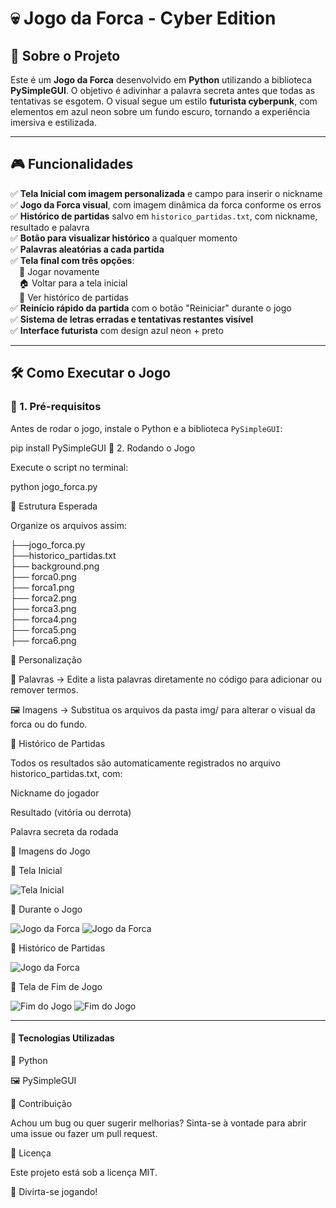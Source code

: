 # 💀 Jogo da Forca - Cyber Edition

## 📌 Sobre o Projeto

Este é um **Jogo da Forca** desenvolvido em **Python** utilizando a biblioteca **PySimpleGUI**. O objetivo é adivinhar a palavra secreta antes que todas as tentativas se esgotem. O visual segue um estilo **futurista cyberpunk**, com elementos em azul neon sobre um fundo escuro, tornando a experiência imersiva e estilizada.

---

## 🎮 Funcionalidades

✅ **Tela Inicial com imagem personalizada** e campo para inserir o nickname  
✅ **Jogo da Forca visual**, com imagem dinâmica da forca conforme os erros  
✅ **Histórico de partidas** salvo em `historico_partidas.txt`, com nickname, resultado e palavra  
✅ **Botão para visualizar histórico** a qualquer momento  
✅ **Palavras aleatórias a cada partida**  
✅ **Tela final com três opções**:  
 🔁 Jogar novamente  
 🏠 Voltar para a tela inicial  
 📜 Ver histórico de partidas  
✅ **Reinício rápido da partida** com o botão "Reiniciar" durante o jogo  
✅ **Sistema de letras erradas e tentativas restantes visível**  
✅ **Interface futurista** com design azul neon + preto

---

## 🛠️ Como Executar o Jogo

### 📌 1. Pré-requisitos

Antes de rodar o jogo, instale o Python e a biblioteca `PySimpleGUI`:

pip install PySimpleGUI
📌 2. Rodando o Jogo

Execute o script no terminal:

python jogo_forca.py

📂 Estrutura Esperada

Organize os arquivos assim:

├──jogo_forca.py</br>
├──historico_partidas.txt</br>
├── background.png         </br>
├── forca0.png </br>
├── forca1.png </br>
├── forca2.png </br>
├── forca3.png </br>
├── forca4.png </br>
├── forca5.png </br>
├── forca6.png </br>

🎨 Personalização

🎯 Palavras → Edite a lista palavras diretamente no código para adicionar ou remover termos.

🖼️ Imagens → Substitua os arquivos da pasta img/ para alterar o visual da forca ou do fundo.

📜 Histórico de Partidas

Todos os resultados são automaticamente registrados no arquivo historico_partidas.txt, com:

Nickname do jogador

Resultado (vitória ou derrota)

Palavra secreta da rodada

📸 Imagens do Jogo

🔹 Tela Inicial

<img src="https://drive.google.com/file/d/1aPjwWBiClIVGvNc5c7RMcwR02MTaEzX9/view?usp=drive_link" alt="Tela Inicial">

🔹 Durante o Jogo

<img src="https://drive.google.com/file/d/1UzaKqyCk3GovSas6rDN-HJQfFwQwha1n/view?usp=drive_link" alt="Jogo da Forca">

<img src="https://drive.google.com/file/d/16yKGTZyFygU_MAc8IBk3Ui0GcxVKdDX8/view?usp=drive_link" alt="Jogo da Forca">

🔹 Histórico de Partidas

<img src="https://drive.google.com/file/d/1XCLUDYJ2AiBaH6tgjs88NwD3v4rIfoz5/view?usp=drive_link" alt="Jogo da Forca">

🔹 Tela de Fim de Jogo

<img src="https://drive.google.com/file/d/1GgXwZROaXvx3JZmlZD-B9xXB2oAL729D/view?usp=drive_link" alt="Fim do Jogo">

<img src="https://drive.google.com/file/d/1xiVpTi2dMtdHvCloTtf-Nw84tfu6GJ_m/view?usp=drive_link" alt="Fim do Jogo">

---

#### 🔧 Tecnologias Utilizadas
🐍 Python

🖼️ PySimpleGUI

🤝 Contribuição

Achou um bug ou quer sugerir melhorias? Sinta-se à vontade para abrir uma issue ou fazer um pull request.

📜 Licença

Este projeto está sob a licença MIT.

🚀 Divirta-se jogando!